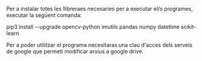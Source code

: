 Per a instalar totes les llibreraes necesaries per a executar el/s programes, executar la següent comanda:

pip3 install --upgrade opencv-python imutils pandas numpy datetime scikit-learn

Per a poder utilitzar el programa necesitaras una clau d'acces dels serveis de google que permeti modificar arxius a google drive.